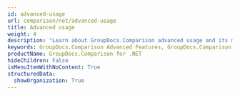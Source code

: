 ```yaml
---
id: advanced-usage
url: comparison/net/advanced-usage
title: Advanced usage
weight: 4
description: "Learn about GroupDocs.Comparison advanced usage and its multiple powerful features like document comparison customisation, loading documents from different sources etc."
keywords: GroupDocs.Comparison Advanced Features, GroupDocs.Comparison Customization, GroupDocs.Comparison Advanced Features C#
productName: GroupDocs.Comparison for .NET
hideChildren: False
isMenuItemWithNoContent: True
structuredData:
  showOrganization: True
---
```

